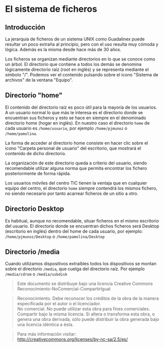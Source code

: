 # El sistema de ficheros

## Introducción

La jerarquía de ficheros de un sistema UNIX como Guadalinex puede resultar un poco extraña al principio, pero con el uso resulta muy cómoda y lógica. Además es la misma desde hace más de 30 años.  

Los ficheros se organizan mediante directorios en lo que se conoce como un árbol. El directorio que contiene a todos los demás se denomina lógicamente directorio raíz (root en inglés) y se representa mediante el símbolo "/". Podemos ver el contenido pulsando  sobre el icono "Sistema de archivos" de la ventana "Equipo".

## Directorio "home"

El contenido del directorio raíz es poco útil para la mayoría de los usuarios. A un usuario normal lo que más le interesa es el directorio donde se encuentran sus ficheros y esto se hace en siempre en el denominado directorio home (hogar en inglés). En nuestro caso el directorio `home` de cada usuario es `/home/usuario`, por ejemplo `/home/pjmunoz` o `/home/pamolina`.

La forma de acceder al directorio home consiste en hacer clic sobre el icono "Carpeta personal de usuario" del escritorio, que mostrará el contenido de dicho directorio.

La organización de este directorio queda a criterio del usuario, siendo recomendable utilizar alguna norma que permita encontrar los fichero posteriormente de forma rápida.

Los usuarios móviles del centro TIC tienen la ventaja que en cualquier equipo del centro, el directorio `home` siempre contendrá los mismos fichero, no siendo necesario por tanto acarrear ficheros de un sitio a otro.  

## Directorio Desktop

Es habitual, aunque no recomendable, situar ficheros en el mismo escritorio del usuario. El directorio donde se encuentran dichos ficheros será Desktop (escritorio en inglés) dentro del home de cada usuario, por ejemplo: `/home/pjmunoz/Desktop` o `/home/pamolina/Desktop`  

## Directorio /media

Cuando utilizamos dispositivos extraíbles todos los dispositivos se montan sobre el directorio `/media`, que cuelga del directorio raíz. Por ejemplo `/media/cdrom` o `/media/usbdisk`  

  
> Este documento se distribuye bajo una licencia Creative Commons Reconocimiento-NoComercial-CompartirIgual  
  
> Reconocimiento. Debe reconocer los créditos de la obra de la manera especificada por el autor o el licenciador.  
> No comercial. No puede utilizar esta obra para fines comerciales.  
> Compartir bajo la misma licencia. Si altera o transforma esta obra, o genera una obra derivada, sólo puede distribuir la obra generada bajo una licencia idéntica a ésta.  
  
> Para más información visitar: http://creativecommons.org/licenses/by-nc-sa/2.5/es/